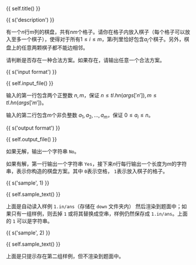 {{ self.title() }}

{{ s('description') }}

有一个$n$行$m$列的棋盘，共有$nm$个格子。请你在格子内放入棋子（每个格子可以放入至多一个棋子），使得对于所有$1\le i\le m$，第$i$列里恰好包含$a_i$个棋子。另外，棋盘上的任意两颗棋子都不能边相邻。

请判断是否存在一种合法方案。如果存在，请输出任意一个合法方案。

{{ s('input format') }}

{{ self.input_file() }}

输入的第一行包含两个正整数 $n,m$，保证 $n \le {{ tl.hn(args['n']) }},  m \le {{ tl.hn(args['m']) }}$。

输入的第二行包含$m$个非负整数 $a_1,a_2,\dots,a_m$，保证 $0 \le a_i \le n$。

{{ s('output format') }}

{{ self.output_file() }}

如果无解，输出一个字符串 `No`。

如果有解，第一行输出一个字符串 `Yes`，接下来$n$行每行输出一个长度为$m$的字符串，表示你构造的棋盘方案。其中 `0`表示空格， `1`表示放入棋子的格子。

{{ s('sample', 1) }}

{{ self.sample_text() }}

上面是自动读入样例 `1.in/ans`（存储在 `down` 文件夹内） 然后渲染到题面中；如果只有一组样例，则去掉 `1` 或将其替换成空串，样例仍然保存成 `1.in/ans`。上面的 `1` 可以是字符串。

{{ s('sample', 2) }}

{{ self.sample_text() }}

上面是只提示存在第二组样例，但不渲染到题面中。


